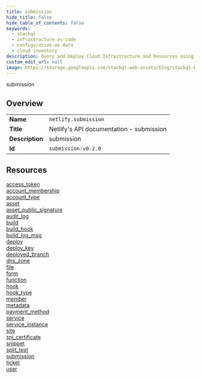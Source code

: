 ```yaml
---
title: submission
hide_title: false
hide_table_of_contents: false
keywords:
  - stackql
  - infrastructure-as-code
  - configuration-as-data
  - cloud inventory
description: Query and Deploy Cloud Infrastructure and Resources using SQL
custom_edit_url: null
image: https://storage.googleapis.com/stackql-web-assets/blog/stackql-blog-post-featured-image.png
---
```

submission  
    

## Overview
<table><tbody>
<tr><td><b>Name</b></td><td><code>netlify.submission</code></td></tr>
<tr><td><b>Title</b></td><td>Netlify's API documentation - submission</td></tr>
<tr><td><b>Description</b></td><td>submission</td></tr>
<tr><td><b>Id</b></td><td><code>submission:v0.2.0</code></td></tr>
</tbody></table>

## Resources
<div class="row">
<div class="providerDocColumn">
<a href="/providers/netlify/submission/access_token/index.md">access_token</a><br />
<a href="/providers/netlify/submission/account_membership/index.md">account_membership</a><br />
<a href="/providers/netlify/submission/account_type/index.md">account_type</a><br />
<a href="/providers/netlify/submission/asset/index.md">asset</a><br />
<a href="/providers/netlify/submission/asset_public_signature/index.md">asset_public_signature</a><br />
<a href="/providers/netlify/submission/audit_log/index.md">audit_log</a><br />
<a href="/providers/netlify/submission/build/index.md">build</a><br />
<a href="/providers/netlify/submission/build_hook/index.md">build_hook</a><br />
<a href="/providers/netlify/submission/build_log_msg/index.md">build_log_msg</a><br />
<a href="/providers/netlify/submission/deploy/index.md">deploy</a><br />
<a href="/providers/netlify/submission/deploy_key/index.md">deploy_key</a><br />
<a href="/providers/netlify/submission/deployed_branch/index.md">deployed_branch</a><br />
<a href="/providers/netlify/submission/dns_zone/index.md">dns_zone</a><br />
<a href="/providers/netlify/submission/file/index.md">file</a><br />
<a href="/providers/netlify/submission/form/index.md">form</a><br />
</div>
<div class="providerDocColumn">
<a href="/providers/netlify/submission/function/index.md">function</a><br />
<a href="/providers/netlify/submission/hook/index.md">hook</a><br />
<a href="/providers/netlify/submission/hook_type/index.md">hook_type</a><br />
<a href="/providers/netlify/submission/member/index.md">member</a><br />
<a href="/providers/netlify/submission/metadata/index.md">metadata</a><br />
<a href="/providers/netlify/submission/payment_method/index.md">payment_method</a><br />
<a href="/providers/netlify/submission/service/index.md">service</a><br />
<a href="/providers/netlify/submission/service_instance/index.md">service_instance</a><br />
<a href="/providers/netlify/submission/site/index.md">site</a><br />
<a href="/providers/netlify/submission/sni_certificate/index.md">sni_certificate</a><br />
<a href="/providers/netlify/submission/snippet/index.md">snippet</a><br />
<a href="/providers/netlify/submission/split_test/index.md">split_test</a><br />
<a href="/providers/netlify/submission/submission/index.md">submission</a><br />
<a href="/providers/netlify/submission/ticket/index.md">ticket</a><br />
<a href="/providers/netlify/submission/user/index.md">user</a><br />
</div>
</div>
